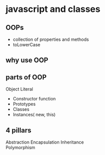 # javascript and classes

## OOPs
- collection of properties and methods
- toLowerCase

## why use OOP

## parts of OOP

Object Literal

- Constructor function
- Prototypes
- Classes
- Instances( new, this)

## 4 pillars

Abstraction
Encapsulation 
Inheritance  
Polymorphism  




